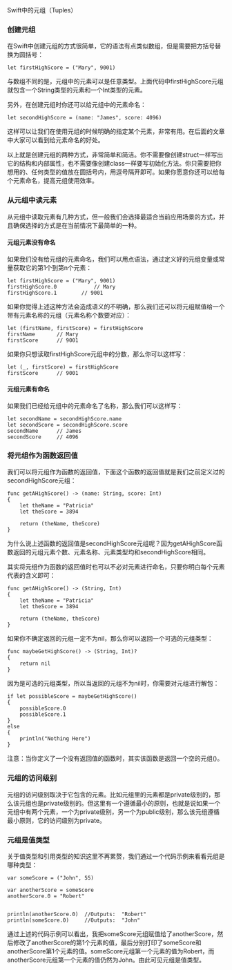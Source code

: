 Swift中的元组（Tuples）

### 创建元组

在Swift中创建元组的方式很简单，它的语法有点类似数组，但是需要把方括号替换为圆括号：

```
let firstHighScore = ("Mary", 9001)
```

与数组不同的是，元组中的元素可以是任意类型。上面代码中firstHighScore元组就包含一个String类型的元素和一个Int类型的元素。

另外，在创建元组时你还可以给元组中的元素命名：

```
let secondHighScore = (name: "James", score: 4096)
```

这样可以让我们在使用元组的时候明确的指定某个元素，非常有用。在后面的文章中大家可以看到给元素命名的好处。

以上就是创建元组的两种方式，非常简单和简洁。你不需要像创建struct一样写出它的结构和内部属性，也不需要像创建class一样要写初始化方法。你只需要把你想用的、任何类型的值放在圆括号内，用逗号隔开即可。如果你愿意你还可以给每个元素命名，提高元组使用效率。

### 从元组中读元素

从元组中读取元素有几种方式，但一般我们会选择最适合当前应用场景的方式，并且确保选择的方式是在当前情况下最简单的一种。

#### 元组元素没有命名

如果我们没有给元组的元素命名，我们可以用点语法，通过定义好的元组变量或常量获取它的第1个到第n个元素：

```
let firstHighScore = ("Mary", 9001)
firstHighScore.0            // Mary
firstHighScore.1        // 9001
```

如果你觉得上述这种方法会造成语义的不明确，那么我们还可以将元组赋值给一个带有元素名称的元组（元素名称个数要对应）：

```
let (firstName, firstScore) = firstHighScore
firstName       // Mary
firstScore      // 9001
```

如果你只想读取firstHighScore元组中的分数，那么你可以这样写：

```
let (_, firstScore) = firstHighScore
firstScore      // 9001
```

#### 元组元素有命名

如果我们已经给元组中的元素命名了名称，那么我们可以这样写：

```
let secondName = secondHighScore.name
let secondScore = secondHighScore.score
secondName      // James
secondScore     // 4096
```
 
### 将元组作为函数返回值

我们可以将元组作为函数的返回值，下面这个函数的返回值就是我们之前定义过的secondHighScore元组：

```
func getAHighScore() -> (name: String, score: Int)
{
    let theName = "Patricia"
    let theScore = 3894
    
    return (theName, theScore)
}
```

为什么说上述函数的返回值是secondHighScore元组呢？因为getAHighScore函数返回的元组元素个数、元素名称、元素类型均和secondHighScore相同。

其实将元组作为函数的返回值时也可以不必对元素进行命名，只要你明白每个元素代表的含义即可：

```
func getAHighScore() -> (String, Int)
{
    let theName = "Patricia"
    let theScore = 3894
    
    return (theName, theScore)
}
```

如果你不确定返回的元组一定不为nil，那么你可以返回一个可选的元组类型：

```
func maybeGetHighScore() -> (String, Int)?
{
    return nil
}
```

因为是可选的元组类型，所以当返回的元组不为nil时，你需要对元组进行解包：

```
if let possibleScore = maybeGetHighScore()
{
    possibleScore.0
    possibleScore.1
}
else
{
    println("Nothing Here")
}
```

注意：当你定义了一个没有返回值的函数时，其实该函数是返回一个空的元组()。

### 元组的访问级别

元组的访问级别取决于它包含的元素。比如元组里的元素都是private级别的，那么该元组也是private级别的。但这里有一个遵循最小的原则，也就是说如果一个元组中有两个元素，一个为private级别，另一个为public级别，那么该元组遵循最小原则，它的访问级别为private。

### 元组是值类型

关于值类型和引用类型的知识这里不再累赘，我们通过一个代码示例来看看元组是哪种类型：

```
var someScore = ("John", 55)
 
var anotherScore = someScore
anotherScore.0 = "Robert"
 
 
println(anotherScore.0)  //Outputs:  "Robert"
println(someScore.0)     //Outputs:  "John"
```

通过上述的代码示例可以看出，我把someScore元组赋值给了anotherScore，然后修改了anotherScore的第1个元素的值，最后分别打印了someScore和anotherScore第1个元素的值。someScore元组第一个元素的值为Robert，而anotherScore元组第一个元素的值仍然为John。由此可见元组是值类型。

